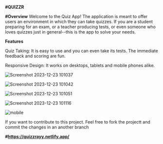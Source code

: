 **#QUIZZR**

**#Overview**
Welcome to the Quiz App! The application is meant to offer users an environment in which they can take quizzes. If you are a student preparing for an exam, or a teacher producing tests, or even someone who loves quizzes just in general--this is the app to solve your needs.

**Features**

Quiz Taking: It is easy to use and you can even take its tests. The immediate feedback and scoring are fun.

Responsive Design: It works on desktops, tablets and mobile phones alike.

![Screenshot 2023-12-23 101037](https://github.com/rayyjeb/QuizzApp/assets/142793649/23950cb6-a96b-4672-b769-60e7d77bda8a)

![Screenshot 2023-12-23 101042](https://github.com/rayyjeb/QuizzApp/assets/142793649/c7cf21ac-9bd6-4111-bfe0-499faa942185)

![Screenshot 2023-12-23 101051](https://github.com/rayyjeb/QuizzApp/assets/142793649/df1c206c-af64-4e67-947f-2ebad7d1c23f)

![Screenshot 2023-12-23 101116](https://github.com/rayyjeb/QuizzApp/assets/142793649/5be23f10-1488-41b0-9423-4b967881c6bf)

![mobile](https://github.com/rayyjeb/QuizzApp/assets/142793649/3e2602ae-a790-4664-a573-d1495222a49c)

If you want to contribute to this project. Feel free to fork the projectt and commit the changes in an another branch   

**#https://quizzrayy.netlify.app/**
